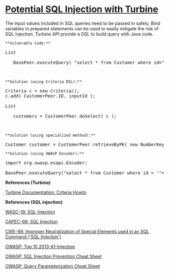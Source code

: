 # [Potential SQL Injection with Turbine](https://find-sec-bugs.github.io/bugs.htm#SQL_INJECTION_TURBINE)

The input values included in SQL queries need to be passed in safely.
Bind variables in prepared statements can be used to easily mitigate the risk of SQL injection.
Turbine API provide a DSL to build query with Java code.

    **Vulnerable Code:**  

<pre>
List
 <record>
   BasePeer.executeQuery( "select * from Customer where id=" + inputId );

 </record></pre>

    **Solution (using Criteria DSL):**  

<pre>
Criteria c = new Criteria();
c.add( CustomerPeer.ID, inputId );

List
 <customer>
   customers = CustomerPeer.doSelect( c );

 </customer></pre>

    **Solution (using specialized method):**  

<pre>
Customer customer = CustomerPeer.retrieveByPK( new NumberKey( inputId ) );
</pre>

    **Solution (using OWASP Encoder):**  

<pre>
import org.owasp.esapi.Encoder;

BasePeer.executeQuery("select * from Customer where id = '"+Encoder.encodeForSQL(inputId)+"'");
</pre>

**References (Turbine)**  

[Turbine Documentation: Criteria Howto](https://turbine.apache.org/turbine/turbine-2.1/howto/criteria-howto.html)  

**References (SQL injection)**  

[WASC-19: SQL Injection](http://projects.webappsec.org/w/page/13246963/SQL%20Injection)  

[CAPEC-66: SQL Injection](https://capec.mitre.org/data/definitions/66.html)  

[CWE-89: Improper Neutralization of Special Elements used in an SQL Command ('SQL Injection')](https://cwe.mitre.org/data/definitions/89.html)  

[OWASP: Top 10 2013-A1-Injection](https://www.owasp.org/index.php/Top_10_2013-A1-Injection)  

[OWASP: SQL Injection Prevention Cheat Sheet](https://www.owasp.org/index.php/SQL_Injection_Prevention_Cheat_Sheet)  

[OWASP: Query Parameterization Cheat Sheet](https://www.owasp.org/index.php/Query_Parameterization_Cheat_Sheet)
